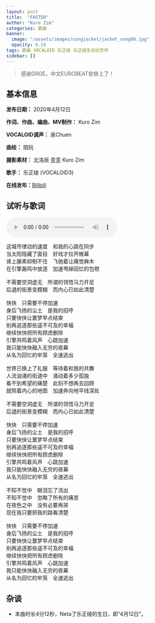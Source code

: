 ```yaml
---
layout: post
title:  "FASTER"
author: "Kuro Zim"
categories: 歌曲
banner: 
  image: "/assets/images/songjacket/jacket_song06.jpg"
  opacity: 0.24
tags: 歌曲 VOCALOID 乐正绫 乐正绫生日纪念作
sidebar: []
---
```


> 感谢GRGE，中文EUROBEAT安排上了！

## 基本信息

**发布日期：** 2020年4月12日

**作词、作曲、编曲、MV制作：** Kuro Zim

**VOCALOID调声：** 泉Chuen

**曲绘：** 陌阮

**摄影素材：** 北洛辰 歪歪 Kuro Zim

**歌手：** 乐正绫 (VOCALOID3) 

**在线发布：**[Bilibili](https://www.bilibili.com/video/av625070837)

## 试听与歌词

<audio controls><source src="/assets/audio/song06.mp3" type="audio/mp3"></audio>

<pre>
这城市律动的速度　和我的心跳在同步
当太阳隐藏了面目　好戏才拉开帷幕
肾上腺素抑制不住　飞驰着让痛觉麻木
在引擎轰鸣中放逐　加速甩掉回忆的包袱

不需要空洞虚无　所谓的领悟马力开足
后退的街景变模糊　而内心已如此清楚

快快　只需要不停加速
身后飞扬的尘土　是我的招呼
只要快快让噩梦早点结束
别再追逐那些遥不可及的幸福
继续快快把所有顾虑删除
引擎共鸣着风声　心跳加速
我只能快快融入无穷的夜幕
从名为回忆的牢笼　全速逃出

世界已换上了礼服　等待着和我的共舞
人流汹涌的街道中　涌动着多少孤独
看不到希望的痛楚　此刻不想再去回顾
就照着内心的地图　加速奔向地平线深处

不需要空洞虚无　所谓的领悟马力开足
后退的街景变模糊　而内心已如此清楚 

快快　只需要不停加速
身后飞扬的尘土　是我的招呼
只要快快让噩梦早点结束
别再追逐那些遥不可及的幸福
继续快快把所有顾虑删除
引擎共鸣着风声　心跳加速
我只能快快融入无穷的夜幕
从名为回忆的牢笼　全速逃出

不知不觉中　眼泪忘了流出
不知不觉中　忽略了所有的痛苦
在夜色之中　没有必要再哭
现在我只要把我的路看清楚

快快　只需要不停加速
身后飞扬的尘土　是我的招呼
只要快快让噩梦早点结束
别再追逐那些遥不可及的幸福
继续快快把所有顾虑删除
引擎共鸣着风声　心跳加速
我只能快快融入无穷的夜幕
从名为回忆的牢笼　全速逃出
</pre>

## 杂谈

* 本曲时长4分12秒，Neta了乐正绫的生日，即“4月12日”。
